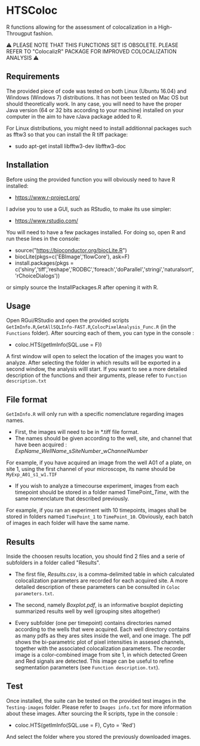 # HTSColoc
R functions allowing for the assessment of colocalization in a High-Througput fashion.

:warning: PLEASE NOTE THAT THIS FUNCTIONS SET IS OBSOLETE. PLEASE REFER TO "ColocalizR" PACKAGE FOR IMPROVED COLOCALIZATION ANALYSIS :warning:

Requirements
-----------

The provided piece of code was tested on both Linux (Ubuntu 16.04) and Windows (Windows 7) distributions. It has not been tested on Mac OS but should theoretically work. In any case, you will need to have the proper Java version (64 or 32 bits according to your machine) installed on your computer in the aim to have rJava package added to R.

For Linux distributions, you might need to install additionnal packages such as fftw3 so that you can install the R tiff package:

- sudo apt-get install libfftw3-dev libfftw3-doc


Installation
------------

Before using the provided function you will obviously need to have R installed:

- https://www.r-project.org/ 

I advise you to use a GUI, such as RStudio, to make its use simpler:

- https://www.rstudio.com/

You will need to have a few packages installed. For doing so, open R and run these lines in the console:

- source("https://bioconductor.org/biocLite.R")
- biocLite(pkgs=c('EBImage','flowCore'), ask=F)
- install.packages(pkgs = c('shiny','tiff','reshape','RODBC','foreach','doParallel','stringi','naturalsort','rChoiceDialogs'))

or simply source the InstallPackages.R after opening it with R.

Usage
------------
Open RGui/RStudio and open the provided scripts ```GetImInfo.R```,```GetAllSQLInfo-FAST.R```,```ColocPixelAnalysis_Func.R``` (in the ```Functions``` folder). After sourcing each of them, you can type in the console :

- coloc.HTS(getImInfo(SQL.use = F))

A first window will open to select the location of the images you want to analyze. After selecting the folder in which results will be exported in a second window, the analysis willl start. If you want to see a more detailed description of the functions and their arguments, please refer to ```Function description.txt```

File format
------------
```GetImInfo.R``` will only run with a specific nomenclature regarding images names.

- First, the images will need to be in *.tiff file format.
- The names should be given according to the well, site, and channel that have been acquired : *ExpName*_*WellName*_s*SiteNumber*_w*ChannelNumber* 

For example, if you have acquired an image from the well A01 of a plate, on site 1, using the first channel of your microscope, its name should be ```MyExp_A01_s1_w1.TIF```

- If you wish to analyze a timecourse experiment, images from each timepoint should be stored in a folder named TimePoint_*Time*, with the same nomenclature that described previously.

For example, if you ran an experiment with 10 timepoints, images shall be stored in folders named ```TimePoint_1``` to ```TimePoint_10```. Obviously, each batch of images in each folder will have the same name.

Results
------------

Inside the choosen results location,  you should find 2 files and a serie of subfolders in a folder called "Results".

- The first file, *Results.csv*, is a comma-delimited table in which calculated colocalization parameters are recorded for each acquired site. A more detailed description of these parameters can be consulted in ```Coloc parameters.txt```.

- The second, namely *Boxplot.pdf*, is an informative boxplot depicting summarized results well by well (grouping sites altogether)

- Every subfolder (one per timepoint) contains directories named according to the wells that were acquired. Each well directory contains as many pdfs as they ares sites inside the well, and one image. The pdf shows the bi-parametric plot of pixel intensities in assesed channels, together with the associated colocalization parameters. The recorder image is a color-combined image from site 1, in which detected Green and Red signals are detected. This image can be useful to refine segmentation parameters (see ```Function description.txt```).

Test
------------

Once installed, the suite can be tested on the provided test images in the ```Testing-images``` folder. Please refer to ```Images info.txt``` for more information about these images. After sourcing the R scripts, type in the console :

- coloc.HTS(getImInfo(SQL.use = F), Cyto = 'Red')

And select the folder where you stored the previously downloaded images.
